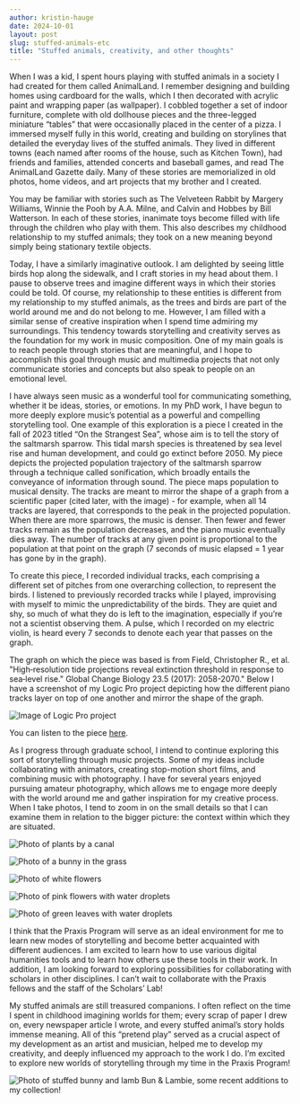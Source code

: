 ```yaml
---
author: kristin-hauge
date: 2024-10-01
layout: post
slug: stuffed-animals-etc
title: "Stuffed animals, creativity, and other thoughts"
---
```


When I was a kid, I spent hours playing with stuffed animals in a society I had created for them called AnimalLand. I remember designing and building homes using cardboard for the walls, which I then decorated with acrylic paint and wrapping paper (as wallpaper). I cobbled together a set of indoor furniture, complete with old dollhouse pieces and the three-legged miniature “tables” that were occasionally placed in the center of a pizza. I immersed myself fully in this world, creating and building on storylines that detailed the everyday lives of the stuffed animals. They lived in different towns (each named after rooms of the house, such as Kitchen Town), had friends and families, attended concerts and baseball games, and read The AnimalLand Gazette daily. Many of these stories are memorialized in old photos, home videos, and art projects that my brother and I created.

You may be familiar with stories such as The Velveteen Rabbit by Margery Williams, Winnie the Pooh by A.A. Milne, and Calvin and Hobbes by Bill Watterson. In each of these stories, inanimate toys become filled with life through the children who play with them. This also describes my childhood relationship to my stuffed animals; they took on a new meaning beyond simply being stationary textile objects. 

Today, I have a similarly imaginative outlook. I am delighted by seeing little birds hop along the sidewalk, and I craft stories in my head about them. I pause to observe trees and imagine different ways in which their stories could be told. Of course, my relationship to these entities is different from my relationship to my stuffed animals, as the trees and birds are part of the world around me and do not belong to me. However, I am filled with a similar sense of creative inspiration when I spend time admiring my surroundings. This tendency towards storytelling and creativity serves as the foundation for my work in music composition. One of my main goals is to reach people through stories that are meaningful, and I hope to accomplish this goal through music and multimedia projects that not only communicate stories and concepts but also speak to people on an emotional level.

I have always seen music as a wonderful tool for communicating something, whether it be ideas, stories, or emotions. In my PhD work, I have begun to more deeply explore music’s potential as a powerful and compelling storytelling tool. One example of this exploration is a piece I created in the fall of 2023 titled “On the Strangest Sea”, whose aim is to tell the story of the saltmarsh sparrow. This tidal marsh species is threatened by sea level rise and human development, and could go extinct before 2050. My piece depicts the projected population trajectory of the saltmarsh sparrow through a technique called sonification, which broadly entails the conveyance of information through sound. The piece maps population to musical density. The tracks are meant to mirror the shape of a graph from a scientific paper (cited later, with the image) - for example, when all 14 tracks are layered, that corresponds to the peak in the projected population. When there are more sparrows, the music is denser. Then fewer and fewer tracks remain as the population decreases, and the piano music eventually dies away. The number of tracks at any given point is proportional to the population at that point on the graph (7 seconds of music elapsed = 1 year has gone by in the graph). 

To create this piece, I recorded individual tracks, each comprising a different set of pitches from one overarching collection, to represent the birds. I listened to previously recorded tracks while I played, improvising with myself to mimic the unpredictability of the birds. They are quiet and shy, so much of what they do is left to the imagination, especially if you’re not a scientist observing them. A pulse, which I recorded on my electric violin, is heard every 7 seconds to denote each year that passes on the graph.

The graph on which the piece was based is from Field, Christopher R., et al. "High‐resolution tide projections reveal extinction threshold in response to sea‐level rise." Global Change Biology 23.5 (2017): 2058-2070." Below I have a screenshot of my Logic Pro project depicting how the different piano tracks layer on top of one another and mirror the shape of the graph. 

![Image of Logic Pro project](https://github.com/scholarslab/scholarslab.github.io/blob/KristinH-blog/assets/post-media/2024-09-18-Logic-screenshot.png?raw=true)

You can listen to the piece [here](https://drive.google.com/file/d/1z9i4dm4DzmZ2RUeuloFQISXlHeimV162/view).

As I progress through graduate school, I intend to continue exploring this sort of storytelling through music projects. Some of my ideas include collaborating with animators, creating stop-motion short films, and combining music with photography. I have for several years enjoyed pursuing amateur photography, which allows me to engage more deeply with the world around me and gather inspiration for my creative process. When I take photos, I tend to zoom in on the small details so that I can examine them in relation to the bigger picture: the context within which they are situated. 

![Photo of plants by a canal](https://github.com/scholarslab/scholarslab.github.io/blob/KristinH-blog/assets/post-media/2024-09-19-Fluffy-plant.jpeg?raw=true)

![Photo of a bunny in the grass](https://github.com/scholarslab/scholarslab.github.io/blob/KristinH-blog/assets/post-media/2024-09-19-Bunny.jpeg?raw=true)

![Photo of white flowers](https://github.com/scholarslab/scholarslab.github.io/blob/KristinH-blog/assets/post-media/2024-09-19-White-flowers.jpeg?raw=true)

![Photo of pink flowers with water droplets](https://github.com/scholarslab/scholarslab.github.io/blob/KristinH-blog/assets/post-media/2024-09-19-Pink-flowers.jpeg?raw=true)

![Photo of green leaves with water droplets](https://github.com/scholarslab/scholarslab.github.io/blob/KristinH-blog/assets/post-media/2024-09-19-Leaves.jpeg?raw=true)

I think that the Praxis Program will serve as an ideal environment for me to learn new modes of storytelling and become better acquainted with different audiences. I am excited to learn how to use various digital humanities tools and to learn how others use these tools in their work. In addition, I am looking forward to exploring possibilities for collaborating with scholars in other disciplines. I can’t wait to collaborate with the Praxis fellows and the staff of the Scholars’ Lab!

My stuffed animals are still treasured companions. I often reflect on the time I spent in childhood imagining worlds for them; every scrap of paper I drew on, every newspaper article I wrote, and every stuffed animal’s story holds immense meaning. All of this “pretend play” served as a crucial aspect of my development as an artist and musician, helped me to develop my creativity, and deeply influenced my approach to the work I do. I’m excited to explore new worlds of storytelling through my time in the Praxis Program!

![Photo of stuffed bunny and lamb](https://github.com/scholarslab/scholarslab.github.io/blob/KristinH-blog/assets/post-media/2024-09-18-Bun-and-Lambie.jpg?raw=true)
Bun & Lambie, some recent additions to my collection!
